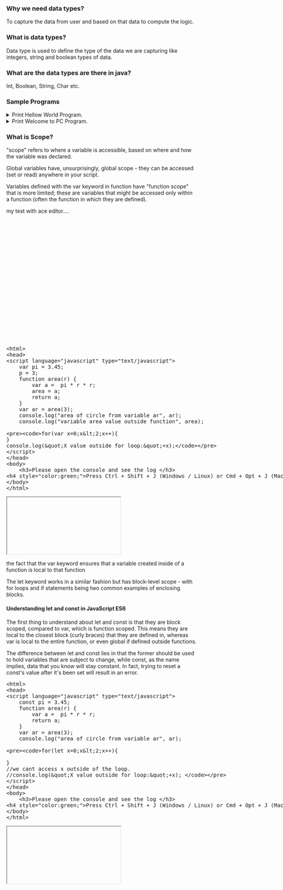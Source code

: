 ### Why we need data types?  
To capture the data from user and based on that data to compute the logic.  
### What is data types?  
Data type is used to define the type of the data we are capturing like integers, string and boolean types of data.  
### What are the data types are there in java?  
Int, Boolean, String, Char etc.  

### Sample Programs
<details>
<summary>Print Hellow World Program.</summary>
<p>

```java
class App{  
    public static void main(String args[]){  
     System.out.println("Hello Java");  
    }  
}  
```

</p>
</details> 

<details>
<summary>Print Welcome to PC Program.</summary>
<p>

```java --run
class App{  
    public static void main(String args[]){  
     System.out.print("Welcome to PC.");  
    }  
}  
```

</p>
</details> 




<h3>What is Scope?</h3>
<p>"scope" refers to where a variable is accessible, based on where and how the variable was declared. </p>
<p>Global variables have, unsurprisingly, global scope - they can be accessed (set or read) anywhere in your script.</p>
<p>Variables defined with the var keyword in function have "function scope" that is more limited; these are variables that might be accessed only within a function (often the function in which they are defined).</p>

<section >  
	<div ace-editor style="min-height:350px;">my test with ace editor....</div>
<div ace-editor style="min-height:350px;"><xmp><html>
<head>
<script language="javascript" type="text/javascript">
	var pi = 3.45;
	p = 3;
	function area(r) {
		var a =  pi * r * r;
		area = a;
		return a;
	}
	var ar = area(3);
	console.log("area of circle from variable ar", ar);
	console.log("variable area value outside function", area);
	
	for(var x=0;x<2;x++){
	}
	console.log("X value outside for loop:"+x);
</script>
</head>
<body>
	<h3>Please open the console and see the log </h3>
<h4 style="color:green;">Press Ctrl + Shift + J (Windows / Linux) or Cmd + Opt + J (Mac) to open console. </h4>
</body>
</html></xmp>
</div>
<div>
	<iframe id="preview"></iframe>
</div>
</section>

<p>the fact that the var keyword ensures that a variable created inside of a function is local to that function</p>
<p> The let keyword works in a similar fashion but has block-level scope - with for loops and if statements being two common examples of enclosing blocks.</p>

<h4> Understanding let and const in JavaScript ES6</h4>

<p>The first thing to understand about let and const is that they are block scoped, compared to var, which is function scoped. This means they are local to the closest block (curly braces) that they are defined in, whereas var is local to the entire function, or even global if defined outside functions.</p> 
<p>The difference between let and const lies in that the former should be used to hold variables that are subject to change, while const, as the name implies, data that you know will stay constant. In fact, trying to reset a const's value after it's been set will result in an error.</p>

<section >  
<div ui-ace ="{useWrapMode: 'true', showGutter : 'true', theme:'monokai', mode: 'html', previewId:'preview1',
	onLoad: htmlcssjsContentOnLoaded,
	rendererOptions: { fontSize: 16 },
	advanced: { highlightActiveLine: true}
}" style="min-height:350px;"><xmp><html>
<head>
<script language="javascript" type="text/javascript">
	const pi = 3.45;
	function area(r) {
		var a =  pi * r * r;
		return a;
	}
	var ar = area(3);
	console.log("area of circle from variable ar", ar);
	
	for(let x=0;x<2;x++){
		
	}
	//we cant access x outside of the loop.
	//console.log("X value outside for loop:"+x); 
</script>
</head>
<body>
	<h3>Please open the console and see the log </h3>
<h4 style="color:green;">Press Ctrl + Shift + J (Windows / Linux) or Cmd + Opt + J (Mac) to open console. </h4>
</body>
</html></xmp>
</div>
<div>
	<iframe id="preview1"></iframe>
</div>
</section>







